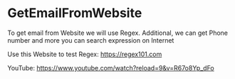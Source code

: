 # GetEmailFromWebsite
To get email from Website we will use Regex. Additional, we can get Phone number and more you can search expression on Internet


Use this Website to test Regex: https://regex101.com


YouTube: https://www.youtube.com/watch?reload=9&v=R67o8Yp_dFo
